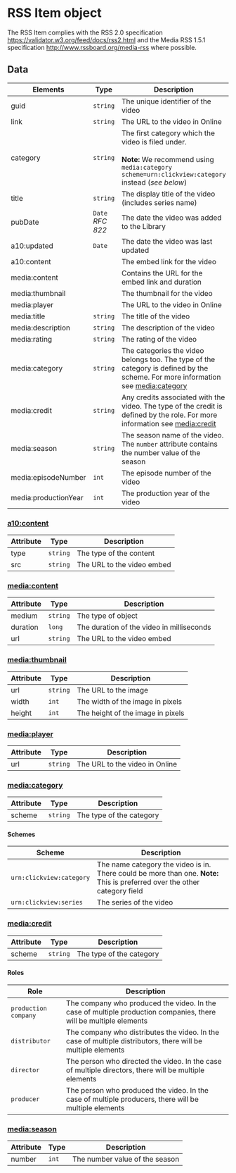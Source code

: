 # RSS Item object

The RSS Item complies with the RSS 2.0 specification https://validator.w3.org/feed/docs/rss2.html and the Media RSS 1.5.1 specification  http://www.rssboard.org/media-rss where possible.

## Data

| Elements | Type | Description |
| --------- | ---- | ----------- |
| guid | `string` | The unique identifier of the video |
| link  | `string` | The URL to the video in Online |
| category | `string` | The first category which the video is filed under. <br><br> **Note:** We recommend using `media:category scheme=urn:clickview:category` instead (*see below*) |
| title | `string` | The display title of the video (includes series name) |
| pubDate | `Date` *RFC 822* | The date the video was added to the Library |
| a10:updated | `Date` | The date the video was last updated |
| a10:content |  | The embed link for the video |
| media:content | | Contains the URL for the embed link and duration |
| media:thumbnail | | The thumbnail for the video |
| media:player | | The URL to the video in Online |
| media:title | `string` | The title of the video |
| media:description | `string` | The description of the video |
| media:rating | `string` | The rating of the video |
| media:category | `string` | The categories the video belongs too. The type of the category is defined by the scheme. For more information see [<media:category>](#<media:category>) |
| media:credit | `string` | Any credits associated with the video. The type of the credit is defined by the role. For more information see [<media:credit>](#<media:credit>) |
| media:season | `string` | The season name of the video. The `number` attribute contains the number value of the season |
| media:episodeNumber | `int` | The episode number of the video |
| media:productionYear | `int` | The production year of the video |

### <a10:content>

| Attribute | Type | Description |
| --------- | ---- | ----------- |
| type | `string` | The type of the content |
| src | `string` | The URL to the video embed |

### <media:content>

| Attribute | Type | Description |
| --------- | ---- | ----------- |
| medium | `string` | The type of object |
| duration | `long` | The duration of the video in milliseconds |
| url | `string` | The URL to the video embed |

### <media:thumbnail>

| Attribute | Type | Description |
| --------- | ---- | ----------- |
| url | `string` | The URL to the image |
| width | `int` | The width of the image in pixels |
| height | `int` | The height of the image in pixels |

### <media:player>

| Attribute | Type | Description |
| --------- | ---- | ----------- |
| url | `string` | The URL to the video in Online |

### <media:category>

| Attribute | Type | Description |
| --------- | ---- | ----------- |
| scheme | `string` | The type of the category |

#### Schemes

| Scheme | Description |
| ------ | ----------- |
| `urn:clickview:category` | The name category the video is in. There could be more than one. **Note:** This is preferred over the other category field |
| `urn:clickview:series` | The series of the video |

### <media:credit>

| Attribute | Type | Description |
| --------- | ---- | ----------- |
| scheme | `string` | The type of the category |

#### Roles

| Role | Description |
| ------ | ----------- |
| `production company` | The company who produced the video. In the case of multiple production companies, there will be multiple elements |
| `distributor` | The company who distributes the video. In the case of multiple distributors, there will be multiple elements |
| `director` | The person who directed the video. In the case of multiple directors, there will be multiple elements |
| `producer` | The person who produced the video. In the case of multiple producers, there will be multiple elements |

### <media:season>

| Attribute | Type | Description |
| --------- | ---- | ----------- |
| number | `int` | The number value of the season |
